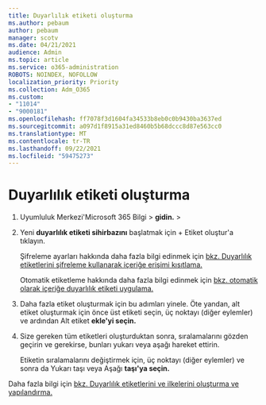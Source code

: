 ```yaml
---
title: Duyarlılık etiketi oluşturma
ms.author: pebaum
author: pebaum
manager: scotv
ms.date: 04/21/2021
audience: Admin
ms.topic: article
ms.service: o365-administration
ROBOTS: NOINDEX, NOFOLLOW
localization_priority: Priority
ms.collection: Adm_O365
ms.custom:
- "11014"
- "9000181"
ms.openlocfilehash: ff7078f3d1604fa34533b8eb0c0b9430ba3637ed
ms.sourcegitcommit: a097d1f8915a31ed8460b5b68dccc8d87e563cc0
ms.translationtype: MT
ms.contentlocale: tr-TR
ms.lasthandoff: 09/22/2021
ms.locfileid: "59475273"
---
```

# <a name="how-to-create-a-sensitivity-label"></a>Duyarlılık etiketi oluşturma

1. Uyumluluk Merkezi'Microsoft 365 Bilgi > **gidin.**  >  

1. Yeni **duyarlılık etiketi sihirbazını** başlatmak için + Etiket oluştur'a tıklayın.

    Şifreleme ayarları hakkında daha fazla bilgi edinmek için [bkz. Duyarlılık etiketlerini şifreleme kullanarak içeriğe erişimi kısıtlama.](https://go.microsoft.com/fwlink/?linkid=2106331)

    Otomatik etiketleme hakkında daha fazla bilgi edinmek için [bkz. otomatik olarak içeriğe duyarlılık etiketi uygulama.](https://go.microsoft.com/fwlink/?linkid=2105837)

1. Daha fazla etiket oluşturmak için bu adımları yinele. Öte yandan, alt etiket oluşturmak için önce üst etiketi seçin, üç noktayı (diğer eylemler) ve ardından Alt etiket **ekle'yi seçin.**

1. Size gereken tüm etiketleri oluşturduktan sonra, sıralamalarını gözden geçirin ve gerekirse, bunları yukarı veya aşağı hareket ettirin. 
    
    Etiketin sıralamalarını değiştirmek için, üç noktayı (diğer eylemler) ve sonra da Yukarı taşı veya Aşağı **taşı'ya seçin.** 

Daha fazla bilgi için [bkz. Duyarlılık etiketlerini ve ilkelerini oluşturma ve yapılandırma.](https://docs.microsoft.com/microsoft-365/compliance/create-sensitivity-labels)
